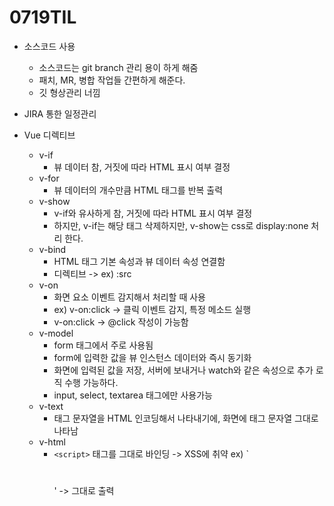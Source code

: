 # 0719TIL



* 소스코드 사용
  * 소스코드는 git branch 관리 용이 하게 해줌
  * 패치, MR, 병합 작업들 간편하게 해준다.
  * 깃 형상관리 너낌



* JIRA 통한 일정관리



* Vue 디렉티브 
  * v-if
    * 뷰 데이터 참, 거짓에 따라 HTML 표시 여부 결정
  * v-for
    * 뷰 데이터의 개수만큼 HTML 태그를 반복 출력
  * v-show
    * v-if와 유사하게 참, 거짓에 따라 HTML 표시 여부 결정
    * 하지만, v-if는 해당 태그 삭제하지만, v-show는 css로 display:none 처리 한다.
  * v-bind
    * HTML 태그 기본 속성과 뷰 데이터 속성 연결함
    * 디렉티브 -> ex) :src
  * v-on
    * 화면 요소 이벤트 감지해서 처리할 때 사용
    * ex) v-on:click -> 클릭 이벤트 감지, 특정 메소드 실행
    * v-on:click -> @click 작성이 가능함
  * v-model
    * form 태그에서 주로 사용됨
    * form에 입력한 값을 뷰 인스턴스 데이터와 즉시 동기화
    * 화면에 입력된 값을 저장, 서버에 보내거나 watch와 같은 속성으로 추가 로직 수행 가능하다.
    * input, select, textarea 태그에만 사용가능
  * v-text
    * 태그 문자열을 HTML 인코딩해서 나타내기에, 화면에 태그 문자열 그대로 나타남
  * v-html
    * `<script>` 태그를 그대로 바인딩 -> XSS에 취약 ex) `<h1></h1>' -> 그대로 출력 